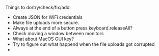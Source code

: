 Things to do/try/check/fix/add:

- Create JSON for WiFi credentials
- Make file uploads more secure.
- Always at the end of a button press keyboard.releaseAll?
- Check moving a window between monitors
- What about MacOS GUI key?
- Try to figure out what happend when the file uploads got corrupted
- 